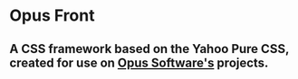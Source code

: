 # Opus Front
## A CSS framework based on the Yahoo Pure CSS, created for use on [Opus Software's](http://opus-software.com.br) projects.